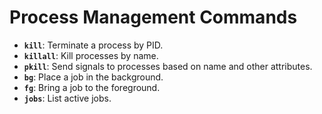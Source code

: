 # Process Management Commands

- **`kill`**: Terminate a process by PID.
- **`killall`**: Kill processes by name.
- **`pkill`**: Send signals to processes based on name and other attributes.
- **`bg`**: Place a job in the background.
- **`fg`**: Bring a job to the foreground.
- **`jobs`**: List active jobs.
